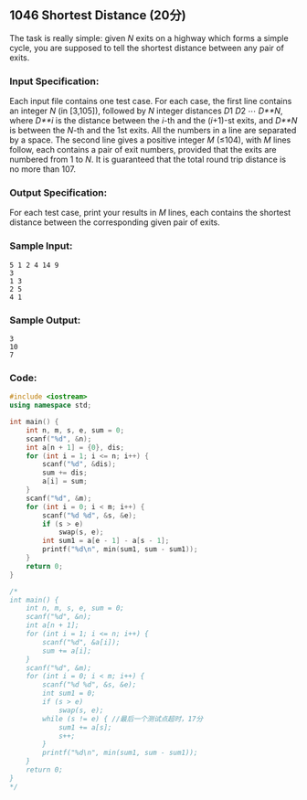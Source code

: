 ##  **1046** **Shortest Distance** (20分)

The task is really simple: given *N* exits on a highway which forms a simple cycle, you are supposed to tell the shortest distance between any pair of exits.

### Input Specification:

Each input file contains one test case. For each case, the first line contains an integer *N* (in [3,105]), followed by *N* integer distances *D*1 *D*2 ⋯ *D**N*, where *D**i* is the distance between the *i*-th and the (*i*+1)-st exits, and *D**N* is between the *N*-th and the 1st exits. All the numbers in a line are separated by a space. The second line gives a positive integer *M* (≤104), with *M* lines follow, each contains a pair of exit numbers, provided that the exits are numbered from 1 to *N*. It is guaranteed that the total round trip distance is no more than 107.

### Output Specification:

For each test case, print your results in *M* lines, each contains the shortest distance between the corresponding given pair of exits.

### Sample Input:

```in
5 1 2 4 14 9
3
1 3
2 5
4 1
```

### Sample Output:

```out
3
10
7
```

### Code:

```c++
#include <iostream>
using namespace std;

int main() {
    int n, m, s, e, sum = 0;
    scanf("%d", &n);
    int a[n + 1] = {0}, dis;
    for (int i = 1; i <= n; i++) {
        scanf("%d", &dis);
        sum += dis;
        a[i] = sum;
    }
    scanf("%d", &m);
    for (int i = 0; i < m; i++) {
        scanf("%d %d", &s, &e);
        if (s > e)
            swap(s, e);
        int sum1 = a[e - 1] - a[s - 1];
        printf("%d\n", min(sum1, sum - sum1));
    }
    return 0;
}

/*
int main() {
    int n, m, s, e, sum = 0;
    scanf("%d", &n);
    int a[n + 1];
    for (int i = 1; i <= n; i++) {
        scanf("%d", &a[i]);
        sum += a[i];
    }
    scanf("%d", &m);
    for (int i = 0; i < m; i++) {
        scanf("%d %d", &s, &e);
        int sum1 = 0;
        if (s > e)
            swap(s, e);
        while (s != e) { //最后一个测试点超时，17分
            sum1 += a[s];
            s++;
        }
        printf("%d\n", min(sum1, sum - sum1));
    }
    return 0;
}
*/
```

